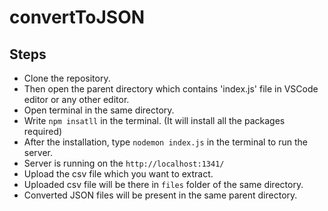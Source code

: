 # convertToJSON

## Steps

- Clone the repository.
- Then open the parent directory which contains 'index.js' file in VSCode editor or any other editor.
- Open terminal in the same directory.
- Write `npm insatll` in the terminal. (It will install all the packages required)
- After the installation, type `nodemon index.js` in the terminal to run the server.
- Server is running on the `http://localhost:1341/`
- Upload the csv file which you want to extract.
- Uploaded csv file will be there in `files` folder of the same directory.
- Converted JSON files will be present in the same parent directory.
